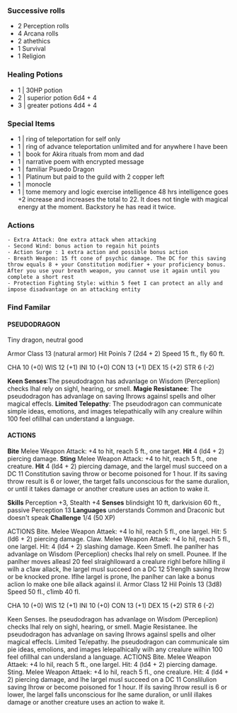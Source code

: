 ### Successive rolls
* 2 Perception rolls
* 4 Arcana rolls
* 2 athethics 
* 1 Survival
* 1 Religion
### Healing Potions
* 1 | 30HP potion
* 2 | superior potion 6d4 + 4
* 3 | greater potions 4d4 + 4

### Special Items
* 1 | ring of teleportation for self only
* 1 | ring of advance teleportation unlimited and for anywhere I have been
* 1 | book for Akira rituals from mom and dad
* 1 | narrative poem with encrypted message
* 1 | familiar Psuedo Dragon
* 1 | Platinum but paid to the guild with 2 copper left
* 1 | monocle 
* 1 | tome memory and logic exercise intelligence 48 hrs intelligence goes +2 increase and increases the total to 22. It does not tingle with magical energy at the moment. Backstory he has read it twice. 

### Actions 
	- Extra Attack: One extra attack when attacking
	- Second Wind: bonus action to regain hit points
	- Action Surge : 1 extra action and possible bonus action
	- Breath Weapon: 15 ft cone of psychic damage. The DC for this saving throw equals 8 + your Constitution modifier + your proficiency bonus. After you use your breath weapon, you cannot use it again until you complete a short rest
	- Protection Fighting Style: within 5 feet I can protect an ally and impose disadvantage on an attacking entity

### Find Familar
#### PSEUDODRAGON
Tiny dragon, neutral good

Armor Class 13 (natural armor)
Hit Poinls 7 (2d4 + 2)
Speed 15 ft., fly 60 ft.

CHA
10 (+0)
WIS
12 (+1)
INI
10 (+0)
CON
13 (+1)
DEX
15 (+2)
STR
6 (-2)

**Keen Senses**:The pseudodragon has advanlage on Wisdom
(Perceplion) checks Ihal rely on sighl, hearing, or smell.
**Magie Resistanee**: The pseudodragon has advanlage on saving
Ihrows againsl spells and olher magical effecls.
**Limited Telepathy**: The pseudodragon can communicate
simple ideas, emotions, and images telepathically wilh any
crealure wilhin 100 feel ofillhal can understand a language.
#### ACTIONS
**Bite** Melee Weapon Attack: +4 to hit, reach 5 ft., one target.
**Hit** 4 (ld4 + 2) piercing damage.
**Sting** Melee Weapon Attack: +4 to hit, reach 5 ft., one creature.
**Hit** 4 (ld4 + 2) piercing damage, and the largel musl succeed
on a DC 11 Constitution saving throw or become poisoned for
1 hour. If its saving throw result is 6 or lower, the target falls
unconscious for the same duralion, or until it takes damage or
another creature uses an action to wake it.

**Skills** Perception +3, Stealth +4
**Senses** blindsight 10 ft, darkvision 60 ft., passive Perception 13
**Languages** understands Common and Draconic but doesn't
speak
**Challenge** 1/4 (50 XP)

ACTlONS
Bite. Melee Weapon Attaek: +4 lo hil, reach 5 fI., one largel.
Hit: 5 (ld6 + 2) piercing damage.
Claw. Melee Weapon Attaek: +4 lo hil, reach 5 fI., one largel.
Hit: 4 (ld4 + 2) slashing damage.
Keen Smefl. lhe panlher has advanlage on Wisdom
(Perceplion) checks Ihal rely on smell.
Pounee. If lhe panlher moves alleasl 20 feel slraighlloward
a crealure righl before hilling il wilh a c1aw allack, lhe largel
musl succeed on a DC 12 51renglh saving Ihrow or be knocked
prone. Iflhe largel is prone, lhe panlher can lake a bonus
aclion lo make one bile allack againsl il.
Armor Class 12
Hil Poinls 13 (3d8)
Speed 50 fI., c1imb 40 fI.

CHA
10 (+0)
WIS
12 (+1)
INI
10 (+0)
CON
13 (+1)
DEX
15 (+2)
STR
6 (-2)

Keen Senses. lhe pseudodragon has advanlage on Wisdom
(Perceplion) checks Ihal rely on sighl, hearing, or smell.
Magie Resistanee. lhe pseudodragon has advanlage on saving
Ihrows againsl spells and olher magical effecls.
Limited Te/epathy. lhe pseudodragon can communicale
sim pie ideas, emolions, and images lelepalhically wilh any
crealure wilhin 100 feel ofillhal can undersland a language.
ACTIONS
Bite. Melee Weapon Attaek: +4 lo hil, reach 5 ft., one largel.
Hit: 4 (ld4 + 2) piercing damage.
Sting. Melee Weapon Attaek: +4 lo hil, reach 5 fI., one crealure.
Hit: 4 (ld4 + 2) piercing damage, and lhe largel musl succeed
on a DC 11 Conslilulion saving Ihrow or become poisoned for
1 hour. If ils saving Ihrow resull is 6 or lower, lhe largel falls
unconscious for lhe same duralion, or unlil illakes damage or
another creature uses an action to wake it.
